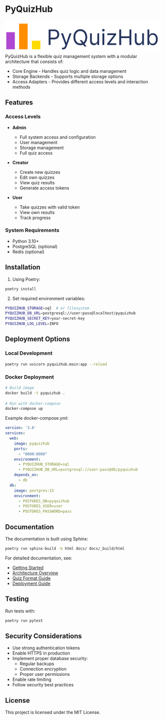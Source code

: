 # PyQuizHub
![logo](image/README/logo.png)
PyQuizHub is a flexible quiz management system with a modular architecture that consists of:

* Core Engine - Handles quiz logic and data management 
* Storage Backends - Supports multiple storage options
* Access Adapters - Provides different access levels and interaction methods

## Features

### Access Levels
- **Admin**
  - Full system access and configuration
  - User management
  - Storage management 
  - Full quiz access

- **Creator**
  - Create new quizzes
  - Edit own quizzes
  - View quiz results
  - Generate access tokens

- **User** 
  - Take quizzes with valid token
  - View own results
  - Track progress

### System Requirements

- Python 3.10+
- PostgreSQL (optional)
- Redis (optional)

## Installation

1. Using Poetry:
```bash
poetry install
```

2. Set required environment variables:
```bash
PYQUIZHUB_STORAGE=sql  # or filesystem
PYQUIZHUB_DB_URL=postgresql://user:pass@localhost/pyquizhub
PYQUIZHUB_SECRET_KEY=your-secret-key
PYQUIZHUB_LOG_LEVEL=INFO
```

## Deployment Options

### Local Development
```bash
poetry run uvicorn pyquizhub.main:app --reload
```

### Docker Deployment
```bash
# Build image
docker build -t pyquizhub .

# Run with docker-compose
docker-compose up
```

Example docker-compose.yml:
```yaml
version: '3.8'
services:
  web:
    image: pyquizhub
    ports:
      - "8080:8080"
    environment:
      - PYQUIZHUB_STORAGE=sql
      - PYQUIZHUB_DB_URL=postgresql://user:pass@db/pyquizhub
    depends_on:
      - db
  db:
    image: postgres:15
    environment:
      - POSTGRES_DB=pyquizhub
      - POSTGRES_USER=user
      - POSTGRES_PASSWORD=pass
```

## Documentation

The documentation is built using Sphinx:

```bash
poetry run sphinx-build -b html docs/ docs/_build/html
```

For detailed documentation, see:
- [Getting Started](docs/getting_started.rst)
- [Architecture Overview](docs/architecture.rst)
- [Quiz Format Guide](docs/quiz_format.rst)
- [Deployment Guide](docs/deployment.rst)

## Testing

Run tests with:
```bash
poetry run pytest
```

## Security Considerations

- Use strong authentication tokens
- Enable HTTPS in production
- Implement proper database security:
  - Regular backups
  - Connection encryption
  - Proper user permissions
- Enable rate limiting
- Follow security best practices

## License

This project is licensed under the MIT License.